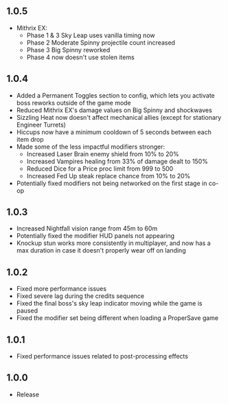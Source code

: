 ## 1.0.5
* Mithrix EX:
	* Phase 1 & 3 Sky Leap uses vanilla timing now
	* Phase 2 Moderate Spinny projectile count increased
	* Phase 3 Big Spinny reworked
	* Phase 4 now doesn't use stolen items
## 1.0.4
* Added a Permanent Toggles section to config, which lets you activate boss reworks outside of the game mode
* Reduced Mithrix EX's damage values on Big Spinny and shockwaves
* Sizzling Heat now doesn't affect mechanical allies (except for stationary Engineer Turrets)
* Hiccups now have a minimum cooldown of 5 seconds between each item drop
* Made some of the less impactful modifiers stronger:
	* Increased Laser Brain enemy shield from 10% to 20%
	* Increased Vampires healing from 33% of damage dealt to 150%
	* Reduced Dice for a Price proc limit from 999 to 500
	* Increased Fed Up steak replace chance from 10% to 20%
* Potentially fixed modifiers not being networked on the first stage in co-op
## 1.0.3
* Increased Nightfall vision range from 45m to 60m
* Potentially fixed the modifier HUD panels not appearing
* Knockup stun works more consistently in multiplayer, and now has a max duration in case it doesn't properly wear off on landing
## 1.0.2
* Fixed more performance issues
* Fixed severe lag during the credits sequence
* Fixed the final boss's sky leap indicator moving while the game is paused
* Fixed the modifier set being different when loading a ProperSave game
## 1.0.1
* Fixed performance issues related to post-processing effects
## 1.0.0
* Release
